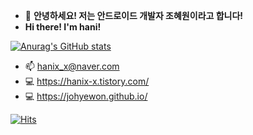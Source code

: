 - 👋 <b>안녕하세요! 저는 안드로이드 개발자 조혜원이라고 합니다! </b>
- <b>Hi there! I'm hani!</b>

[![Anurag's GitHub stats](https://github-readme-stats.vercel.app/api?username=johyewon)](https://github.com/anuraghazra/github-readme-stats)


- 📫 hanix_x@naver.com
- :computer: https://hanix-x.tistory.com/
- 💻 https://johyewon.github.io/

<!---
johyewon/johyewon is a ✨ special ✨ repository because its `README.md` (this file) appears on your GitHub profile.
You can click the Preview link to take a look at your changes.
--->
[![Hits](https://hits.seeyoufarm.com/api/count/incr/badge.svg?url=https%3A%2F%2Fgithub.com%2Fjohyewon&count_bg=%2379C83D&title_bg=%23555555&icon=&icon_color=%23E7E7E7&title=hits&edge_flat=false)](https://hits.seeyoufarm.com)
